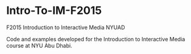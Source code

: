 # Intro-To-IM-F2015
F2015 Introduction to Interactive Media NYUAD

Code and examples developed for the Introduction to Interactive Media course at NYU Abu Dhabi.
